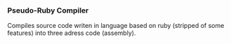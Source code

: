 ### Pseudo-Ruby Compiler
Compiles source code writen in language based on ruby (stripped of some features) into three adress code (assembly).